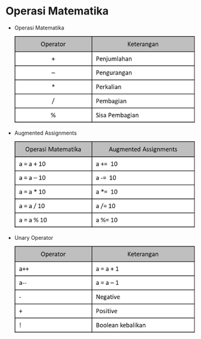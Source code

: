 # Operasi Matematika

- Operasi Matematika

  ![Matematika](img/operator-matematika.jpg)

- Augmented Assignments

  ![Augmented](img/augmented.jpg)

- Unary Operator

  ![Unary](img/unary.jpg)
